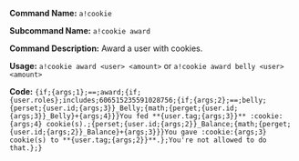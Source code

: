 **Command Name:** `a!cookie`

**Subcommand Name:** `a!cookie award`

**Command Description:**
Award a user with cookies.

**Usage:**
`a!cookie award <user> <amount>` or `a!cookie award belly <user> <amount>`


**Code:**
```{if;{args;1};==;award;{if;{user.roles};includes;606515235591028756;{if;{args;2};==;belly;{perset;{user.id;{args;3}}_Belly;{math;{perget;{user.id;{args;3}}_Belly}+{args;4}}}You fed **{user.tag;{args;3}}** :cookie:{args;4} cookie(s).;{perset;{user.id;{args;2}}_Balance;{math;{perget;{user.id;{args;2}}_Balance}+{args;3}}}You gave :cookie:{args;3} cookie(s) to **{user.tag;{args;2}}**.};You're not allowed to do that.};}```
